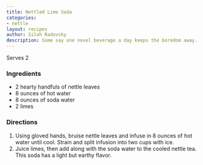 ```yaml
---
title: Nettled Lime Soda
categories:
- nettle
layout: recipes
author: Siloh Radovsky
description: Some say one novel beverage a day keeps the boredom away.
---
```


Serves 2

### Ingredients
- 2 hearty handfuls of nettle leaves
- 8 ounces of hot water
- 8 ounces of soda water
- 2 limes

### Directions
1. Using gloved hands, bruise nettle leaves and infuse in 8 ounces of hot water until cool. Strain and split infusion into two cups with ice.
2. Juice limes, then add along with the soda water to the cooled nettle tea. This soda has a light but earthy flavor. 

